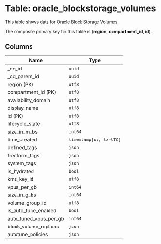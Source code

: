 # Table: oracle_blockstorage_volumes

This table shows data for Oracle Block Storage Volumes.

The composite primary key for this table is (**region**, **compartment_id**, **id**).

## Columns

| Name          | Type          |
| ------------- | ------------- |
|_cq_id|`uuid`|
|_cq_parent_id|`uuid`|
|region (PK)|`utf8`|
|compartment_id (PK)|`utf8`|
|availability_domain|`utf8`|
|display_name|`utf8`|
|id (PK)|`utf8`|
|lifecycle_state|`utf8`|
|size_in_m_bs|`int64`|
|time_created|`timestamp[us, tz=UTC]`|
|defined_tags|`json`|
|freeform_tags|`json`|
|system_tags|`json`|
|is_hydrated|`bool`|
|kms_key_id|`utf8`|
|vpus_per_gb|`int64`|
|size_in_g_bs|`int64`|
|volume_group_id|`utf8`|
|is_auto_tune_enabled|`bool`|
|auto_tuned_vpus_per_gb|`int64`|
|block_volume_replicas|`json`|
|autotune_policies|`json`|